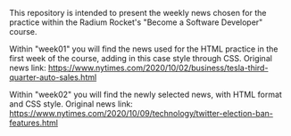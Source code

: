 This repository is intended to present the weekly news chosen for the practice within the Radium Rocket's "Become a Software Developer" course.

Within "week01" you will find the news used for the HTML practice in the first week of the course, adding in this case style through CSS. Original news link: https://www.nytimes.com/2020/10/02/business/tesla-third-quarter-auto-sales.html


Within "week02" you will find the newly selected news, with HTML format and CSS style. Original news link: https://www.nytimes.com/2020/10/09/technology/twitter-election-ban-features.html

